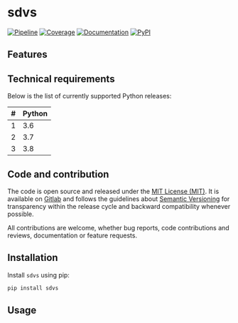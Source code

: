 # sdvs

[![Pipeline][pipeline-badge]][pipeline-link]
[![Coverage][coverage-badge]][coverage-link]
[![Documentation][documentation-badge]][documentation-link]
[![PyPI][pypi-badge]][pypi-link]

[pipeline-badge]: https://github.com/QDucasse/sdvs/badges/master/pipeline.svg
[pipeline-link]: https://github.com/QDucasse/sdvs/pipelines
[coverage-badge]: https://github.com/QDucasse/sdvs/badges/master/coverage.svg
[coverage-link]: https://github.com/QDucasse/sdvs/-/jobs
[documentation-badge]: https://readthedocs.org/projects/sdvs/badge/?version=stable
[documentation-link]: http://sdvs.readthedocs.org/stable/
[pypi-badge]: https://img.shields.io/pypi/v/sdvs.svg
[pypi-link]: https://pypi.python.org/pypi/sdvs

## Features

## Technical requirements

Below is the list of currently supported Python releases:

| # | Python |
|---|--------|
| 1 | 3.6    |
| 2 | 3.7    |
| 3 | 3.8    |

## Code and contribution

The code is open source and released under the [MIT License (MIT)][mit-license]. It is available on [Gitlab][gitlab] and follows the guidelines about [Semantic Versioning][semver] for transparency within the release cycle and backward compatibility whenever possible.

All contributions are welcome, whether bug reports, code contributions and reviews, documentation or feature requests.

[mit-license]: https://en.wikipedia.org/wiki/MIT_License
[gitlab]: https://github.com/QDucasse/sdvs
[semver]: http://semver.org/

## Installation

Install `sdvs` using pip:

```bash
pip install sdvs
```

## Usage
